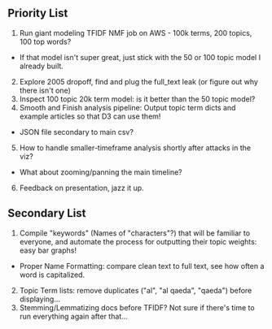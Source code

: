 ## Priority List
1. Run giant modeling TFIDF NMF job on AWS - 100k terms, 200 topics, 100 top words?
  * If that model isn't super great, just stick with the 50 or 100 topic model I already built.
2. Explore 2005 dropoff, find and plug the full_text leak (or figure out why there isn't one)
3. Inspect 100 topic 20k term model: is it better than the 50 topic model?
4. Smooth and Finish analysis pipeline: Output topic term dicts and example articles so that D3 can use them!
  * JSON file secondary to main csv?
5. How to handle smaller-timeframe analysis shortly after attacks in the viz?
  * What about zooming/panning the main timeline?
6. Feedback on presentation, jazz it up. 

## Secondary List
1. Compile "keywords" (Names of "characters"?) that will be familiar to everyone, and automate the process for outputting their topic weights: easy bar graphs!
  * Proper Name Formatting: compare clean text to full text, see how often a word is capitalized.
2. Topic Term lists: remove duplicates ("al", "al qaeda", "qaeda") before displaying...
3. Stemming/Lemmatizing docs before TFIDF? Not sure if there's time to run everything again after that...
